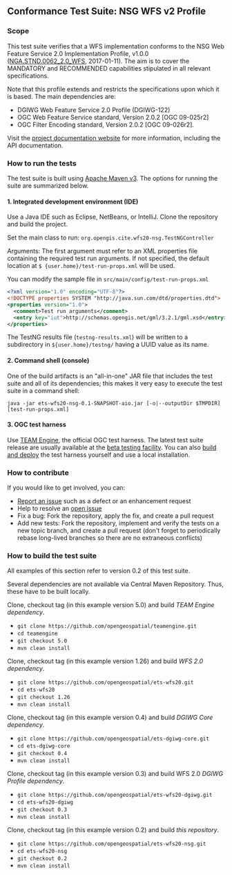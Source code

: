 ## Conformance Test Suite: NSG WFS v2 Profile

### Scope

This test suite verifies that a WFS implementation conforms to the NSG Web Feature Service 
2.0 Implementation Profile, v1.0.0 ([NGA.STND.0062_2.0_WFS](https://nsgreg.nga.mil/doc/view?i=4283), 
2017-01-11). The aim is to cover the MANDATORY and RECOMMENDED capabilities stipulated in 
all relevant specifications.

Note that this profile extends and restricts the specifications upon which it is based. The 
main dependencies are:

* DGIWG Web Feature Service 2.0 Profile (DGIWG-122)
* OGC Web Feature Service standard, Version 2.0.2 [OGC 09-025r2]
* OGC Filter Encoding standard, Version 2.0.2 [OGC 09-026r2].

Visit the [project documentation website](http://opengeospatial.github.io/ets-wfs20-nsg/) 
for more information, including the API documentation.

### How to run the tests
The test suite is built using [Apache Maven v3](https://maven.apache.org/). The options 
for running the suite are summarized below.

#### 1. Integrated development environment (IDE)

Use a Java IDE such as Eclipse, NetBeans, or IntelliJ. Clone the repository and build the project.

Set the main class to run: `org.opengis.cite.wfs20-nsg.TestNGController`

Arguments: The first argument must refer to an XML properties file containing the 
required test run arguments. If not specified, the default location at `$
{user.home}/test-run-props.xml` will be used.
   
You can modify the sample file in `src/main/config/test-run-props.xml`

```xml
<?xml version="1.0" encoding="UTF-8"?>
<!DOCTYPE properties SYSTEM "http://java.sun.com/dtd/properties.dtd">
<properties version="1.0">
  <comment>Test run arguments</comment>
  <entry key="iut">http://schemas.opengis.net/gml/3.2.1/gml.xsd</entry>
</properties>
```

The TestNG results file (`testng-results.xml`) will be written to a subdirectory
in `${user.home}/testng/` having a UUID value as its name.

#### 2. Command shell (console)

One of the build artifacts is an "all-in-one" JAR file that includes the test 
suite and all of its dependencies; this makes it very easy to execute the test 
suite in a command shell:

`java -jar ets-wfs20-nsg-0.1-SNAPSHOT-aio.jar [-o|--outputDir $TMPDIR] [test-run-props.xml]`

#### 3. OGC test harness

Use [TEAM Engine](https://github.com/opengeospatial/teamengine), the official OGC test harness.
The latest test suite release are usually available at the [beta testing facility](http://cite.opengeospatial.org/te2/). 
You can also [build and deploy](https://github.com/opengeospatial/teamengine) the test 
harness yourself and use a local installation.

### How to contribute

If you would like to get involved, you can:

* [Report an issue](https://github.com/opengeospatial/ets-cat30/issues) such as a defect or 
an enhancement request
* Help to resolve an [open issue](https://github.com/opengeospatial/ets-cat30/issues?q=is%3Aopen)
* Fix a bug: Fork the repository, apply the fix, and create a pull request
* Add new tests: Fork the repository, implement and verify the tests on a new topic branch, 
and create a pull request (don't forget to periodically rebase long-lived branches so 
there are no extraneous conflicts)

### How to build the test suite

All examples of this section refer to version 0.2 of this test suite.

Several dependencies are not available via Central Maven Repository. Thus, these have to be built locally.

Clone, checkout tag (in this example version 5.0) and build *TEAM Engine dependency*.
* ```git clone https://github.com/opengeospatial/teamengine.git```
* ```cd teamengine```
* ```git checkout 5.0```
* ```mvn clean install```

Clone, checkout tag (in this example version 1.26) and build *WFS 2.0 dependency*.
* ```git clone https://github.com/opengeospatial/ets-wfs20.git```
* ```cd ets-wfs20```
* ```git checkout 1.26```
* ```mvn clean install```

Clone, checkout tag (in this example version 0.4) and build *DGIWG Core dependency*.
* ```git clone https://github.com/opengeospatial/ets-dgiwg-core.git```
* ```cd ets-dgiwg-core```
* ```git checkout 0.4```
* ```mvn clean install```

Clone, checkout tag (in this example version 0.3) and build WFS 2.0 *DGIWG Profile dependency*.
* ```git clone https://github.com/opengeospatial/ets-wfs20-dgiwg.git```
* ```cd ets-wfs20-dgiwg```
* ```git checkout 0.3```
* ```mvn clean install```

Clone, checkout tag (in this example version 0.2) and build *this repository*.
* ```git clone https://github.com/opengeospatial/ets-wfs20-nsg.git```
* ```cd ets-wfs20-nsg```
* ```git checkout 0.2```
* ```mvn clean install```

